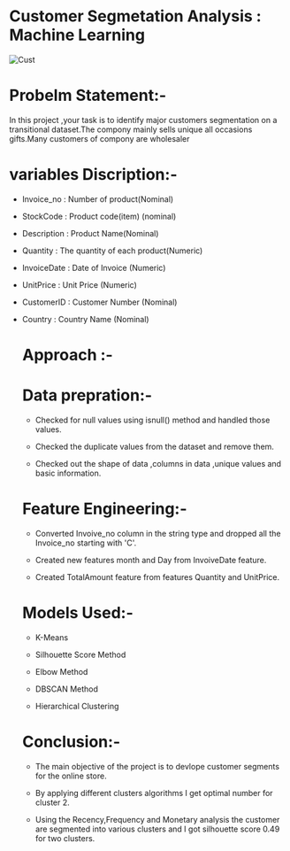 #  Customer Segmetation Analysis : Machine Learning 
![Cust](https://github.com/user-attachments/assets/a0efb521-0904-410f-a73c-174913d3c4c3)

# Probelm Statement:-
In this project ,your task is to identify major customers  segmentation on a transitional dataset.The compony mainly sells unique all occasions gifts.Many customers of compony are wholesaler
# variables Discription:-
- Invoice_no : Number of product(Nominal)

- StockCode : Product code(item) (nominal)

- Description : Product Name(Nominal)

- Quantity : The quantity of each product(Numeric)

- InvoiceDate : Date of Invoice (Numeric)

- UnitPrice : Unit Price (Numeric)

- CustomerID : Customer Number (Nominal)

- Country : Country Name (Nominal)
  # Approach :-
  # Data prepration:-
  - Checked for  null values using isnull() method and handled those values.
 
  - Checked the duplicate values from the dataset and remove them.
 
  - Checked out the shape of data ,columns in data ,unique values and basic information.
 
   # Feature Engineering:-
  - Converted Invoive_no column in the string type and dropped all the Invoice_no starting with 'C'.
 
  - Created new features month and Day from InvoiveDate feature.
 
  - Created TotalAmount feature from features Quantity and UnitPrice.
 
  # Models Used:-
  - K-Means
 
  - Silhouette Score Method
 
  - Elbow Method
 
  - DBSCAN Method
 
  - Hierarchical Clustering
 
  # Conclusion:-
  - The main objective of the project is to devlope customer segments for the online store.
 
  - By applying different clusters algorithms I get optimal number for cluster 2.
 
  - Using the Recency,Frequency and Monetary analysis the customer are segmented into various clusters and I got silhouette score 0.49 for two clusters.





 
